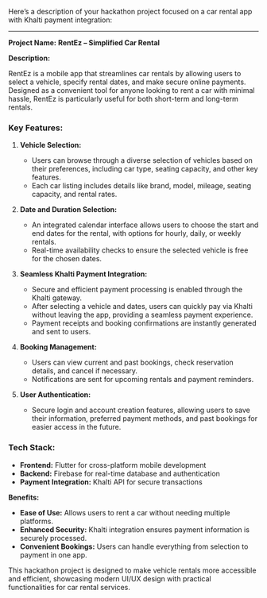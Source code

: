Here’s a description of your hackathon project focused on a car rental app with Khalti payment integration:

---

**Project Name:** **RentEz – Simplified Car Rental**

**Description:**

RentEz is a mobile app that streamlines car rentals by allowing users to select a vehicle, specify rental dates, and make secure online payments. Designed as a convenient tool for anyone looking to rent a car with minimal hassle, RentEz is particularly useful for both short-term and long-term rentals.

### Key Features:

1. **Vehicle Selection:**
   - Users can browse through a diverse selection of vehicles based on their preferences, including car type, seating capacity, and other key features.
   - Each car listing includes details like brand, model, mileage, seating capacity, and rental rates.

2. **Date and Duration Selection:**
   - An integrated calendar interface allows users to choose the start and end dates for the rental, with options for hourly, daily, or weekly rentals.
   - Real-time availability checks to ensure the selected vehicle is free for the chosen dates.

3. **Seamless Khalti Payment Integration:**
   - Secure and efficient payment processing is enabled through the Khalti gateway.
   - After selecting a vehicle and dates, users can quickly pay via Khalti without leaving the app, providing a seamless payment experience.
   - Payment receipts and booking confirmations are instantly generated and sent to users.

4. **Booking Management:**
   - Users can view current and past bookings, check reservation details, and cancel if necessary.
   - Notifications are sent for upcoming rentals and payment reminders.

5. **User Authentication:**
   - Secure login and account creation features, allowing users to save their information, preferred payment methods, and past bookings for easier access in the future.

### Tech Stack:

- **Frontend:** Flutter for cross-platform mobile development
- **Backend:** Firebase for real-time database and authentication
- **Payment Integration:** Khalti API for secure transactions

**Benefits:**

- **Ease of Use:** Allows users to rent a car without needing multiple platforms.
- **Enhanced Security:** Khalti integration ensures payment information is securely processed.
- **Convenient Bookings:** Users can handle everything from selection to payment in one app.

This hackathon project is designed to make vehicle rentals more accessible and efficient, showcasing modern UI/UX design with practical functionalities for car rental services.
